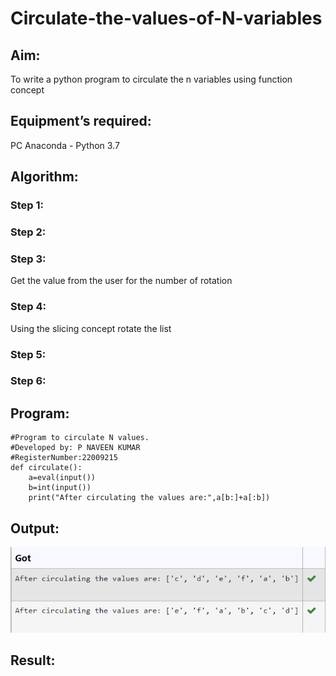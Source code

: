 # Circulate-the-values-of-N-variables
## Aim:
To write a python program to circulate the n variables using function concept
## Equipment’s required:
PC
Anaconda - Python 3.7
## Algorithm: 
### Step 1: 
### Step 2: 
### Step 3: 
Get the value from the user for the number of rotation
### Step 4: 
Using the slicing concept rotate the list

### Step 5: 
### Step 6: 
## Program:
```
#Program to circulate N values.
#Developed by: P NAVEEN KUMAR
#RegisterNumber:22009215
def circulate():
    a=eval(input())
    b=int(input())
    print("After circulating the values are:",a[b:]+a[:b])
```

## Output:
![circulate](/circulate%20img.png)

## Result:
